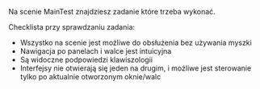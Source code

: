 Na scenie MainTest znajdziesz zadanie które trzeba wykonać.

Checklista przy sprawdzaniu zadania:
- Wszystko na scenie jest możliwe do obsłużenia bez używania myszki
- Nawigacja po panelach i walce jest intuicyjna
- Są widoczne podpowiedzi klawiszologii
- Interfejsy nie otwierają się jeden na drugim, i możliwe jest sterowanie tylko po aktualnie otworzonym oknie/walc
